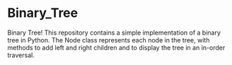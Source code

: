 # Binary_Tree
Binary Tree! This repository contains a simple implementation of a binary tree in Python. The Node class represents each node in the tree, with methods to add left and right children and to display the tree in an in-order traversal. 
